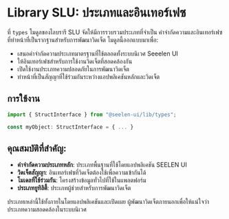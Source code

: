 # **Library SLU: ประเภทและอินเทอร์เฟซ**

ที่ `types` โมดูลของไลบรารี SLU จัดให้มีการรวบรวมประเภทที่จำเป็น 
คำจำกัดความและอินเทอร์เฟซที่ทำหน้าที่เป็นรากฐานสำหรับการพัฒนาวิดเจ็ต 
โมดูลนี้ออกแบบมาเพื่อ:

* เสนอคำจำกัดความประเภทมาตรฐานที่ใช้ตลอดทั้งระบบนิเวศ Seeelen UI
* ให้อินเทอร์เฟซสำหรับการใช้งานวิดเจ็ตที่สอดคล้องกัน
* เปิดใช้งานประเภทความปลอดภัยในการพัฒนาวิดเจ็ต
* ทำหน้าที่เป็นสัญญาที่ใช้ร่วมกันระหว่างแอปพลิเคชันหลักและวิดเจ็ต

## **การใช้งาน**

```ts
import { StructInterface } from "@seelen-ui/lib/types";

const myObject: StructInterface = { ... }
```

## **คุณสมบัติที่สำคัญ:**

* **คำจำกัดความประเภทหลัก**: ประเภทพื้นฐานที่ใช้โดยแอปพลิเคชัน SEELEN UI
* **วิดเจ็ตสัญญา**: อินเทอร์เฟซที่วิดเจ็ตต้องใช้เพื่อความเข้ากันได้
* **โมเดลที่ใช้ร่วมกัน**: โครงสร้างข้อมูลทั่วไปที่ใช้ในแพลตฟอร์ม
* **ประเภทยูทิลิตี้**: ประเภทผู้ช่วยสำหรับการพัฒนาวิดเจ็ต

ประเภทเหล่านี้ใช้ทั้งภายในโดยแอปพลิเคชันและเปิดเผย 
ผู้พัฒนาวิดเจ็ตภายนอกเพื่อให้แน่ใจว่าประเภทความสอดคล้องในระบบนิเวศ
